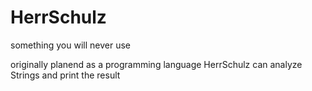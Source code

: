 # HerrSchulz
something you will never use

originally planend as a programming language HerrSchulz can analyze Strings and print the result
